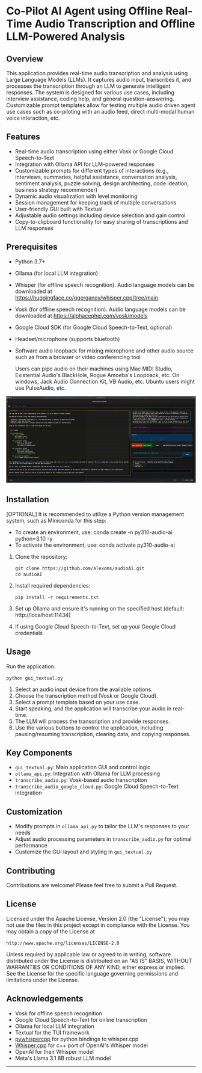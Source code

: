# Co-Pilot AI Agent using Offline Real-Time Audio Transcription and Offline LLM-Powered Analysis

## Overview

This application provides real-time audio transcription and analysis using Large Language Models (LLMs). It captures audio input, transcribes it, and processes the transcription through an LLM to generate intelligent responses. The system is designed for various use cases, including interview assistance, coding help, and general question-answering.  Customizable prompt templates allow for testing multiple audio driven agent use cases such as co-piloting with an audio feed, direct multi-modal human voice interaction, etc.  

## Features

- Real-time audio transcription using either Vosk or Google Cloud Speech-to-Text
- Integration with Ollama API for LLM-powered responses
- Customizable prompts for different types of interactions (e.g., interviews, summaries, helpful assistance, conversation analysis, sentiment analysis, puzzle solving, design architecting, code ideation, business strategy recommender)
- Dynamic audio visualization with level monitoring
- Session management for keeping track of multiple conversations
- User-friendly GUI built with Textual
- Adjustable audio settings including device selection and gain control
- Copy-to-clipboard functionality for easy sharing of transcriptions and LLM responses

## Prerequisites

- Python 3.7+
- Ollama (for local LLM integration)
- Whisper (for offline speech recognition).  Audio language models can be downloaded at https://huggingface.co/ggerganov/whisper.cpp/tree/main
- Vosk (for offline speech recognition).  Audio language models can be downloaded at https://alphacephei.com/vosk/models
- Google Cloud SDK (for Google Cloud Speech-to-Text, optional)

- Headset/microphone (supports bluetooth)
- Software audio loopback for mixing microphone and other audio source such as from a browser or video conferencing tool 
  
  Users can pipe audio on their machines using Mac MIDI Studio, Existential Audio's BlackHole, Rogue Amoeba's Loopback, etc.  On windows, Jack Audio Connection Kit, VB Audio, etc.  Ubuntu users might use PulseAudio, etc.

[![Watch the demo video](docs/images/screenshot_home.png)](https://youtu.be/X29zS82GMVk?hd=1 "Demo")

## Installation

[OPTIONAL] It is recommended to utilize a Python version management system, such as Miniconda for this step:
- To create an environment, use: conda create -n py310-audio-ai python=3.10 -y
- To activate the environment, use: conda activate py310-audio-ai

1. Clone the repository:
   ```
   git clone https://github.com/alexoms/audioAI.git
   cd audioAI
   ```

2. Install required dependencies:
   ```
   pip install -r requirements.txt
   ```

3. Set up Ollama and ensure it's running on the specified host (default: http://localhost:11434)

4. If using Google Cloud Speech-to-Text, set up your Google Cloud credentials

## Usage

Run the application:

```
python gui_textual.py
```

1. Select an audio input device from the available options.
2. Choose the transcription method (Vosk or Google Cloud).
3. Select a prompt template based on your use case.
4. Start speaking, and the application will transcribe your audio in real-time.
5. The LLM will process the transcription and provide responses.
6. Use the various buttons to control the application, including pausing/resuming transcription, clearing data, and copying responses.

## Key Components

- `gui_textual.py`: Main application GUI and control logic
- `ollama_api.py`: Integration with Ollama for LLM processing
- `transcribe_audio.py`: Vosk-based audio transcription
- `transcribe_audio_google_cloud.py`: Google Cloud Speech-to-Text integration

## Customization

- Modify prompts in `ollama_api.py` to tailor the LLM's responses to your needs
- Adjust audio processing parameters in `transcribe_audio.py` for optimal performance
- Customize the GUI layout and styling in `gui_textual.py`

## Contributing

Contributions are welcome! Please feel free to submit a Pull Request.

## License

Licensed under the Apache License, Version 2.0 (the "License");
you may not use the files in this project except in compliance with the License.
You may obtain a copy of the License at

    http://www.apache.org/licenses/LICENSE-2.0

Unless required by applicable law or agreed to in writing, software
distributed under the License is distributed on an "AS IS" BASIS,
WITHOUT WARRANTIES OR CONDITIONS OF ANY KIND, either express or implied.
See the License for the specific language governing permissions and
limitations under the License.


## Acknowledgements

- Vosk for offline speech recognition
- Google Cloud Speech-to-Text for online transcription
- Ollama for local LLM integration
- Textual for the TUI framework
- [pywhispercpp](https://github.com/abdeladim-s/pywhispercpp) for python bindings to whisper.cpp
- [Whisper.cpp](https://github.com/ggerganov/whisper.cpp) for c++ port of OpenAI's Whisper model
- OpenAI for their Whisper model
- Meta's Llama 3.1 8B robust LLM model 
---
